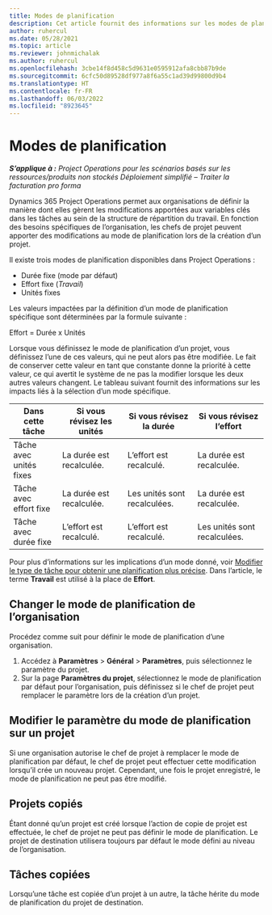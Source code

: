 ```yaml
---
title: Modes de planification
description: Cet article fournit des informations sur les modes de planification.
author: ruhercul
ms.date: 05/28/2021
ms.topic: article
ms.reviewer: johnmichalak
ms.author: ruhercul
ms.openlocfilehash: 3cbe14f8d458c5d9631e0595912afa8cbb87b9de
ms.sourcegitcommit: 6cfc50d89528df977a8f6a55c1ad39d99800d9b4
ms.translationtype: HT
ms.contentlocale: fr-FR
ms.lasthandoff: 06/03/2022
ms.locfileid: "8923645"
---
```

# <a name="scheduling-modes"></a>Modes de planification

_**S’applique à :** Project Operations pour les scénarios basés sur les ressources/produits non stockés Déploiement simplifié – Traiter la facturation pro forma_


Dynamics 365 Project Operations permet aux organisations de définir la manière dont elles gèrent les modifications apportées aux variables clés dans les tâches au sein de la structure de répartition du travail. En fonction des besoins spécifiques de l’organisation, les chefs de projet peuvent apporter des modifications au mode de planification lors de la création d’un projet.

Il existe trois modes de planification disponibles dans Project Operations :

  - Durée fixe (mode par défaut)
  - Effort fixe (*Travail*)
  - Unités fixes

Les valeurs impactées par la définition d’un mode de planification spécifique sont déterminées par la formule suivante :

  Effort = Durée x Unités

Lorsque vous définissez le mode de planification d’un projet, vous définissez l’une de ces valeurs, qui ne peut alors pas être modifiée. Le fait de conserver cette valeur en tant que constante donne la priorité à cette valeur, ce qui avertit le système de ne pas la modifier lorsque les deux autres valeurs changent. Le tableau suivant fournit des informations sur les impacts liés à la sélection d’un mode spécifique.

| **Dans cette tâche**             | **Si vous révisez les unités**   | **Si vous révisez la durée** | **Si vous révisez l’effort**  |
|----------------------|---------------------------|----------------------------|---------------------------|
| Tâche avec unités fixes     | La durée est recalculée. | L’effort est recalculé.    | La durée est recalculée. |
| Tâche avec effort fixe    | La durée est recalculée. | Les unités sont recalculées.    | La durée est recalculée. |
| Tâche avec durée fixe  | L’effort est recalculé.   | L’effort est recalculé.    | Les unités sont recalculées.   |

Pour plus d’informations sur les implications d’un mode donné, voir [Modifier le type de tâche pour obtenir une planification plus précise](https://support.microsoft.com/en-us/office/change-the-task-type-for-more-accurate-scheduling-b0b969ad-45bc-4e9e-8967-435587548a72). Dans l’article, le terme **Travail** est utilisé à la place de **Effort**.

## <a name="change-the-organizations-scheduling-mode"></a>Changer le mode de planification de l’organisation

Procédez comme suit pour définir le mode de planification d’une organisation.

1. Accédez à **Paramètres** \> **Général** \> **Paramètres**, puis sélectionnez le paramètre du projet. 
2. Sur la page **Paramètres du projet**, sélectionnez le mode de planification par défaut pour l’organisation, puis définissez si le chef de projet peut remplacer le paramètre lors de la création d’un projet.

## <a name="change-the-scheduling-mode-setting-on-a-project"></a>Modifier le paramètre du mode de planification sur un projet

Si une organisation autorise le chef de projet à remplacer le mode de planification par défaut, le chef de projet peut effectuer cette modification lorsqu’il crée un nouveau projet. Cependant, une fois le projet enregistré, le mode de planification ne peut pas être modifié.

## <a name="copied-projects"></a>Projets copiés

Étant donné qu’un projet est créé lorsque l’action de copie de projet est effectuée, le chef de projet ne peut pas définir le mode de planification. Le projet de destination utilisera toujours par défaut le mode défini au niveau de l’organisation.

## <a name="copied-tasks"></a>Tâches copiées

Lorsqu’une tâche est copiée d’un projet à un autre, la tâche hérite du mode de planification du projet de destination.
